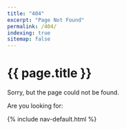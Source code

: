 ```yaml
---
title: "404"
excerpt: "Page Not Found"
permalink: /404/
indexing: true
sitemap: false
---
```


<h1>{{ page.title }}</h1>

Sorry, but the page could not be found.

Are you looking for:

{% include nav-default.html %}
